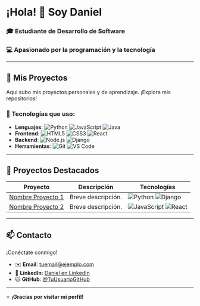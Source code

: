 # ¡Hola! 👋 Soy **Daniel**  

### 🎓 Estudiante de **Desarrollo de Software**  
### 💻 Apasionado por la programación y la tecnología  

---

## 🚀 **Mis Proyectos**  
Aquí subo mis proyectos personales y de aprendizaje. ¡Explora mis repositorios!  

### 🔧 **Tecnologías que uso**:  
- **Lenguajes**: ![Python](https://img.shields.io/badge/Python-3776AB?style=flat&logo=python&logoColor=white) ![JavaScript](https://img.shields.io/badge/JavaScript-F7DF1E?style=flat&logo=javascript&logoColor=black) ![Java](https://img.shields.io/badge/Java-007396?style=flat&logo=java&logoColor=white)  
- **Frontend**: ![HTML5](https://img.shields.io/badge/HTML5-E34F26?style=flat&logo=html5&logoColor=white) ![CSS3](https://img.shields.io/badge/CSS3-1572B6?style=flat&logo=css3&logoColor=white) ![React](https://img.shields.io/badge/React-61DAFB?style=flat&logo=react&logoColor=black)  
- **Backend**: ![Node.js](https://img.shields.io/badge/Node.js-339933?style=flat&logo=node.js&logoColor=white) ![Django](https://img.shields.io/badge/Django-092E20?style=flat&logo=django&logoColor=white)  
- **Herramientas**: ![Git](https://img.shields.io/badge/Git-F05032?style=flat&logo=git&logoColor=white) ![VS Code](https://img.shields.io/badge/VS_Code-007ACC?style=flat&logo=visual-studio-code&logoColor=white)  

---

## 📂 **Proyectos Destacados**  
| Proyecto | Descripción | Tecnologías |  
|----------|-------------|-------------|  
| [Nombre Proyecto 1](#) | Breve descripción. | ![Python](https://img.shields.io/badge/Python-3776AB?style=flat&logo=python&logoColor=white) ![Django](https://img.shields.io/badge/Django-092E20?style=flat&logo=django&logoColor=white) |  
| [Nombre Proyecto 2](#) | Breve descripción. | ![JavaScript](https://img.shields.io/badge/JavaScript-F7DF1E?style=flat&logo=javascript&logoColor=black) ![React](https://img.shields.io/badge/React-61DAFB?style=flat&logo=react&logoColor=black) |  

---

## 📫 **Contacto**  
¡Conéctate conmigo!  
- ✉️ **Email**: [tuemail@ejemplo.com](mailto:tuemail@ejemplo.com)  
- 💼 **LinkedIn**: [Daniel en LinkedIn](#)  
- 🐱 **GitHub**: [@TuUsuarioGitHub](https://github.com/TuUsuarioGitHub)  

---

⭐ **¡Gracias por visitar mi perfil!**  

